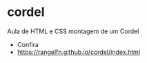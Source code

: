 # cordel
 Aula de HTML e CSS montagem de um Cordel

- Confira
- https://rangelfn.github.io/cordel/index.html
